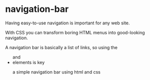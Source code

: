 # navigation-bar

Having easy-to-use navigation is important for any web site. 

With CSS you can transform boring HTML menus into good-looking navigation.

A navigation bar is basically a list of links, so using the <ul> and <li> elements is key

a simple navigation bar using html and css
